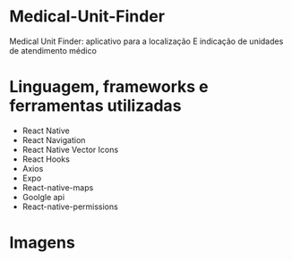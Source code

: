 # Medical-Unit-Finder
Medical Unit Finder: aplicativo para a localização E indicação de unidades de atendimento médico
# Linguagem, frameworks e ferramentas utilizadas

- React Native
- React Navigation
- React Native Vector Icons
- React Hooks
- Axios
- Expo
- React-native-maps 
- Goolgle api
- React-native-permissions

# Imagens
